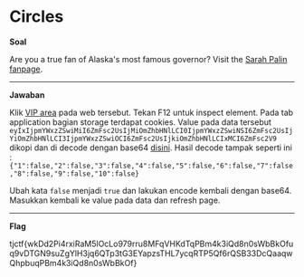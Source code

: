 

# Circles
**Soal**

Are you a true fan of Alaska's most famous governor? Visit the [Sarah Palin fanpage](https://sarah_palin_fanpage.tjctf.org/).
____________________________________

**Jawaban**

Klik [VIP area](https://sarah_palin_fanpage.tjctf.org/exclusive) pada web tersebut. Tekan F12 untuk inspect element. Pada tab application bagian storage terdapat cookies. Value pada data tersebut `eyIxIjpmYWxzZSwiMiI6ZmFsc2UsIjMiOmZhbHNlLCI0IjpmYWxzZSwiNSI6ZmFsc2UsIjYiOmZhbHNlLCI3IjpmYWxzZSwiOCI6ZmFsc2UsIjkiOmZhbHNlLCIxMCI6ZmFsc2V9` dikopi dan di decode dengan base64 [disini](https://www.base64decode.org/). 
Hasil decode tampak seperti ini : `{"1":false,"2":false,"3":false,"4":false,"5":false,"6":false,"7":false,"8":false,"9":false,"10":false}`

Ubah kata `false` menjadi `true` dan lakukan encode kembali dengan base64. Masukkan kembali ke value pada data dan refresh page.
____________________________________
**Flag**

tjctf{wkDd2Pi4rxiRaM5lOcLo979rru8MFqVHKdTqPBm4k3iQd8n0sWbBkOfuq9vDTGN9suZgYlH3jq6QTp3tG3EYapzsTHL7ycqRTP5Qf6rQSB33DcQaaqwQhpbuqPBm4k3iQd8n0sWbBkOf}
